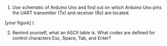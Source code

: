 1. Use schematic of Arduino Uno and find out on which Arduino Uno pins the UART transmitter (Tx) and receiver (Rx) are located.

[your figure] (


2. Remind yourself, what an ASCII table is. What codes are defined for control characters Esc, Space, Tab, and Enter?

